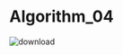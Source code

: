 # Algorithm_04
![download](https://user-images.githubusercontent.com/107480207/173592867-52c0deaf-b082-47d0-958e-904aea6eb65c.png)
